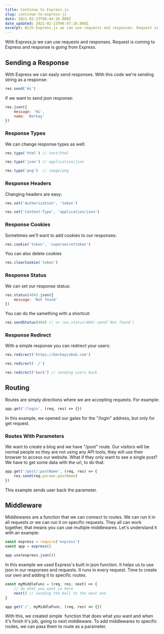 ```yaml
---
title: Continue to Express.js
slug: continue-to-express-js
date: 2021-02-23T06:44:26.000Z
date_updated: 2021-02-23T06:47:10.000Z
excerpt: With Express.js we can use requests and responses. Request is coming to Express and response is going from Express.
---
```


With Express.js we can use requests and responses. Request is coming to Express and response is going from Express.

## Sending a Response

With Express we can easly send responses. With this code we're sending string as a response:
```js
res.send('Hi')
```

If we want to send json response:
```js
res.json({
    message: 'Hi',
    name: 'Berkay'
})
```

### Response Types

We can change response types as well:
```js
res.type('html') // text/html

res.type('json') // application/json

res.type('png')  // image/png
```

### Response Headers

Changing headers are easy:
```js
res.set('Authorization', 'token')

res.set('Content-Type', 'application/json')
```

### Response Cookies

Sometimes we'll want to add cookies to our responses:
```js
res.cookie('token', 'supersecrettoken')
```

You can also delete cookies
```js
res.clearCookie('token')
```

### Response Status

We can set our response status:
```js
res.status(404).json({
    message: 'Not found'
})
```

You can do the samething with a shortcut:
```js
res.sendStatus(404) // => res.status(404).send('Not found')
```

### Response Redirect

With a simple response you can redirect your users:
```js
res.redirect('https://berkaycubuk.com')

res.redirect('./')

res.redirect('back') // sending users back
```

## Routing

Routes are simply directions where we are accepting requests. For example:
```js
app.get('/login', (req, res) => {})
```

In this example, we opened our gates for the "/login" address, but only for get request.

### Routes With Parameters

We want to create a blog and we have "/post" route. Our visitors will be normal people so they are not using any API tools, they will use their browser to access our website. What if they only want to see a single post? We have to get some data with the url, to do that:
```js
app.get('/post/:postName', (req, res) => {
    res.send(req.params.postName)
})
```

This example sends user back the parameter.

## Middleware

Middlewares are a function that we can connect to routes. We can run it in all requests or we can run it on specific requests. They all can work together, that means you can use multiple middlewares. Let's understand it with an example:
```js
const express = require('express')
const app = express()

app.use(express.json())
```

In this example we used Express's built in json function. It helps us to use json in our responses and requests. It runs in every request. Time to create our own and adding it to specific routes.
```js
const myMiddleFunc = (req, res, next) => {
    // do what you want in here
    next() // sending the ball to the next one
}

app.get('/', myMiddleFunc, (req, res) => {})
```

With this, we created simple  function that does what you want and when it's finish it's job, going to next middleware. To add middlewares to specific routes, we can pass them to route as a parameter.
